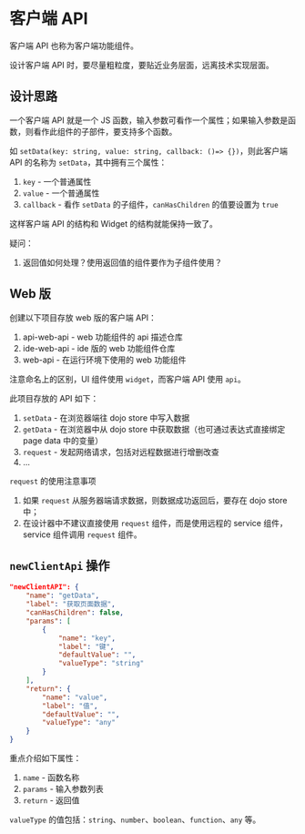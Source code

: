 # 客户端 API

客户端 API 也称为客户端功能组件。

设计客户端 API 时，要尽量粗粒度，要贴近业务层面，远离技术实现层面。

## 设计思路

一个客户端 API 就是一个 JS 函数，输入参数可看作一个属性；如果输入参数是函数，则看作此组件的子部件，要支持多个函数。

如 `setData(key: string, value: string, callback: ()=> {})`，则此客户端 API 的名称为 `setData`，其中拥有三个属性：

1. `key` - 一个普通属性
2. `value` - 一个普通属性
3. `callback` - 看作 `setData` 的子组件，`canHasChildren` 的值要设置为 `true`

这样客户端 API 的结构和 Widget 的结构就能保持一致了。

疑问：

1. 返回值如何处理？使用返回值的组件要作为子组件使用？

## Web 版

创建以下项目存放 web 版的客户端 API：

1. api-web-api - web 功能组件的 api 描述仓库
2. ide-web-api - ide 版的 web 功能组件仓库
3. web-api - 在运行环境下使用的 web 功能组件

注意命名上的区别，UI 组件使用 `widget`，而客户端 API 使用 `api`。

此项目存放的 API 如下：

1. `setData` - 在浏览器端往 dojo store 中写入数据
2. `getData` - 在浏览器中从 dojo store 中获取数据（也可通过表达式直接绑定 page data 中的变量）
3. `request` - 发起网络请求，包括对远程数据进行增删改查
4. ...

`request` 的使用注意事项

1. 如果 `request` 从服务器端请求数据，则数据成功返回后，要存在 dojo store 中；
2. 在设计器中不建议直接使用 `request` 组件，而是使用远程的 service 组件，service 组件调用 `request` 组件。

## `newClientApi` 操作

```json
"newClientAPI": {
    "name": "getData",
    "label": "获取页面数据",
    "canHasChildren": false,
    "params": [
        {
            "name": "key",
            "label": "键",
            "defaultValue": "",
            "valueType": "string"
        }
    ],
    "return": {
        "name": "value",
        "label": "值",
        "defaultValue": "",
        "valueType": "any"
    }
}
```

重点介绍如下属性：

1. `name` - 函数名称
2. `params` - 输入参数列表
3. `return` - 返回值

`valueType` 的值包括：`string`、`number`、`boolean`、`function`、`any` 等。
